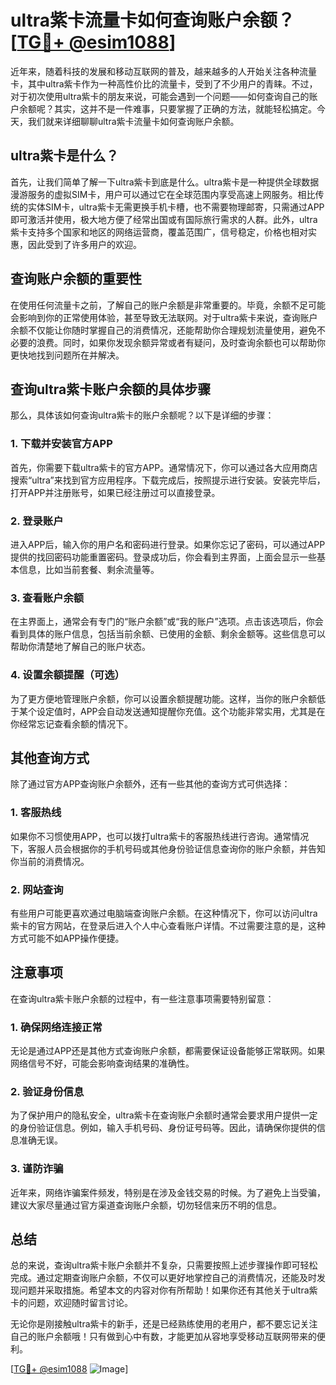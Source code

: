 # ultra紫卡流量卡如何查询账户余额？[[TG💪+ @esim1088](https://t.me/s/esim1088)]

近年来，随着科技的发展和移动互联网的普及，越来越多的人开始关注各种流量卡，其中ultra紫卡作为一种高性价比的流量卡，受到了不少用户的青睐。不过，对于初次使用ultra紫卡的朋友来说，可能会遇到一个问题——如何查询自己的账户余额呢？其实，这并不是一件难事，只要掌握了正确的方法，就能轻松搞定。今天，我们就来详细聊聊ultra紫卡流量卡如何查询账户余额。

## ultra紫卡是什么？

首先，让我们简单了解一下ultra紫卡到底是什么。ultra紫卡是一种提供全球数据漫游服务的虚拟SIM卡，用户可以通过它在全球范围内享受高速上网服务。相比传统的实体SIM卡，ultra紫卡无需更换手机卡槽，也不需要物理邮寄，只需通过APP即可激活并使用，极大地方便了经常出国或有国际旅行需求的人群。此外，ultra紫卡支持多个国家和地区的网络运营商，覆盖范围广，信号稳定，价格也相对实惠，因此受到了许多用户的欢迎。

## 查询账户余额的重要性

在使用任何流量卡之前，了解自己的账户余额是非常重要的。毕竟，余额不足可能会影响到你的正常使用体验，甚至导致无法联网。对于ultra紫卡来说，查询账户余额不仅能让你随时掌握自己的消费情况，还能帮助你合理规划流量使用，避免不必要的浪费。同时，如果你发现余额异常或者有疑问，及时查询余额也可以帮助你更快地找到问题所在并解决。

## 查询ultra紫卡账户余额的具体步骤

那么，具体该如何查询ultra紫卡的账户余额呢？以下是详细的步骤：

### 1. 下载并安装官方APP

首先，你需要下载ultra紫卡的官方APP。通常情况下，你可以通过各大应用商店搜索“ultra”来找到官方应用程序。下载完成后，按照提示进行安装。安装完毕后，打开APP并注册账号，如果已经注册过可以直接登录。

### 2. 登录账户

进入APP后，输入你的用户名和密码进行登录。如果你忘记了密码，可以通过APP提供的找回密码功能重置密码。登录成功后，你会看到主界面，上面会显示一些基本信息，比如当前套餐、剩余流量等。

### 3. 查看账户余额

在主界面上，通常会有专门的“账户余额”或“我的账户”选项。点击该选项后，你会看到具体的账户信息，包括当前余额、已使用的金额、剩余金额等。这些信息可以帮助你清楚地了解自己的账户状态。

### 4. 设置余额提醒（可选）

为了更方便地管理账户余额，你可以设置余额提醒功能。这样，当你的账户余额低于某个设定值时，APP会自动发送通知提醒你充值。这个功能非常实用，尤其是在你经常忘记查看余额的情况下。

## 其他查询方式

除了通过官方APP查询账户余额外，还有一些其他的查询方式可供选择：

### 1. 客服热线

如果你不习惯使用APP，也可以拨打ultra紫卡的客服热线进行咨询。通常情况下，客服人员会根据你的手机号码或其他身份验证信息查询你的账户余额，并告知你当前的消费情况。

### 2. 网站查询

有些用户可能更喜欢通过电脑端查询账户余额。在这种情况下，你可以访问ultra紫卡的官方网站，在登录后进入个人中心查看账户详情。不过需要注意的是，这种方式可能不如APP操作便捷。

## 注意事项

在查询ultra紫卡账户余额的过程中，有一些注意事项需要特别留意：

### 1. 确保网络连接正常

无论是通过APP还是其他方式查询账户余额，都需要保证设备能够正常联网。如果网络信号不好，可能会影响查询结果的准确性。

### 2. 验证身份信息

为了保护用户的隐私安全，ultra紫卡在查询账户余额时通常会要求用户提供一定的身份验证信息。例如，输入手机号码、身份证号码等。因此，请确保你提供的信息准确无误。

### 3. 谨防诈骗

近年来，网络诈骗案件频发，特别是在涉及金钱交易的时候。为了避免上当受骗，建议大家尽量通过官方渠道查询账户余额，切勿轻信来历不明的信息。

## 总结

总的来说，查询ultra紫卡账户余额并不复杂，只需要按照上述步骤操作即可轻松完成。通过定期查询账户余额，不仅可以更好地掌控自己的消费情况，还能及时发现问题并采取措施。希望本文的内容对你有所帮助！如果你还有其他关于ultra紫卡的问题，欢迎随时留言讨论。

无论你是刚接触ultra紫卡的新手，还是已经熟练使用的老用户，都不要忘记关注自己的账户余额哦！只有做到心中有数，才能更加从容地享受移动互联网带来的便利。

[[TG💪+ @esim1088](https://t.me/s/esim1088) ![Image](https://i.postimg.cc/4NQfJmqS/Snipaste-2025-05-13-00-14-12.png)]